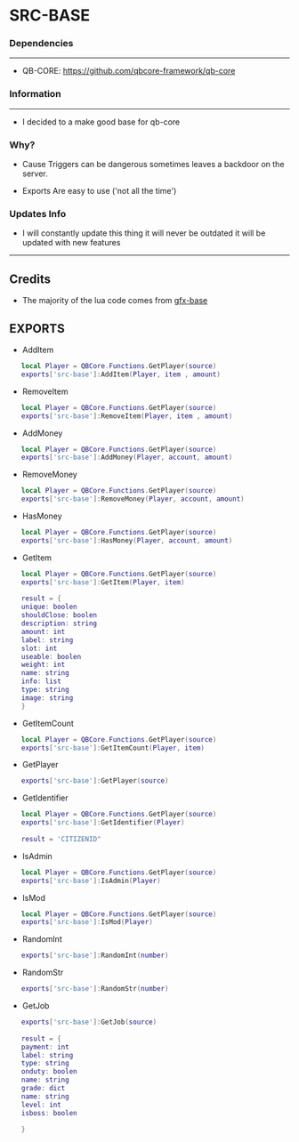 # SRC-BASE

### Dependencies
***
- QB-CORE: https://github.com/qbcore-framework/qb-core
### Information
***
- I decided to a make good base for qb-core

### Why?
- Cause Triggers can be dangerous sometimes leaves a backdoor on the server.

- Exports Are easy to use ('not all the time')

### Updates Info

 - I will constantly update this thing it will never be outdated it will be updated with new features

***


## Credits
- The majority of the lua code comes from [gfx-base](https://github.com/fizzfau/gfx-base)


## EXPORTS
- AddItem
 ```lua
    local Player = QBCore.Functions.GetPlayer(source)
    exports['src-base']:AddItem(Player, item , amount)
```
- RemoveItem
 ```lua
    local Player = QBCore.Functions.GetPlayer(source)
    exports['src-base']:RemoveItem(Player, item , amount)
```
- AddMoney
 ```lua
    local Player = QBCore.Functions.GetPlayer(source)
    exports['src-base']:AddMoney(Player, account, amount)
```
- RemoveMoney
 ```lua
    local Player = QBCore.Functions.GetPlayer(source)
    exports['src-base']:RemoveMoney(Player, account, amount)
```
- HasMoney
 ```lua
    local Player = QBCore.Functions.GetPlayer(source)
    exports['src-base']:HasMoney(Player, account, amount)
```

- GetItem
 ```lua
    local Player = QBCore.Functions.GetPlayer(source)
    exports['src-base']:GetItem(Player, item)
    
    result = {
    unique: boolen
    shouldClose: boolen
    description: string
    amount: int
    label: string
    slot: int
    useable: boolen
    weight: int
    name: string
    info: list
    type: string
    image: string
    }
```
- GetItemCount
 ```lua
    local Player = QBCore.Functions.GetPlayer(source)
    exports['src-base']:GetItemCount(Player, item)
```

- GetPlayer
 ```lua
    exports['src-base']:GetPlayer(source)
```
- GetIdentifier
 ```lua
    local Player = QBCore.Functions.GetPlayer(source)
    exports['src-base']:GetIdentifier(Player)
    
    result = 'CITIZENID"
```
- IsAdmin
 ```lua
    local Player = QBCore.Functions.GetPlayer(source)
    exports['src-base']:IsAdmin(Player)
```
- IsMod
 ```lua
    local Player = QBCore.Functions.GetPlayer(source)
    exports['src-base']:IsMod(Player)
```

- RandomInt
 ```lua
    exports['src-base']:RandomInt(number)
```
- RandomStr
 ```lua
    exports['src-base']:RandomStr(number)
```


- GetJob
 ```lua
    exports['src-base']:GetJob(source)
    
    result = {
    payment: int
    label: string
    type: string
    onduty: boolen
    name: string
    grade: dict
    name: string
    level: int
    isboss: boolen
    
    }
```

